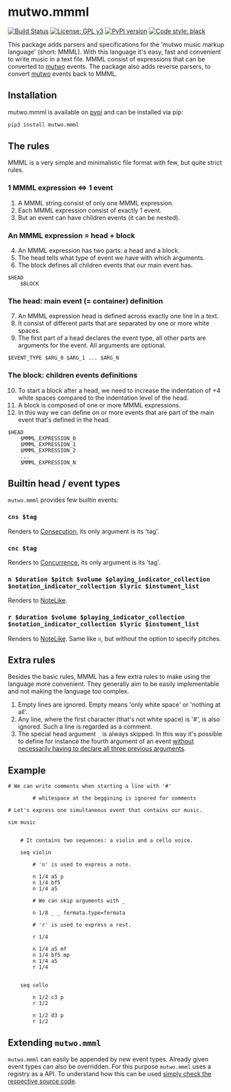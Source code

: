 # mutwo.mmml

[![Build Status](https://circleci.com/gh/mutwo-org/mutwo.mmml.svg?style=shield)](https://circleci.com/gh/mutwo-org/mutwo.mmml)
[![License: GPL v3](https://img.shields.io/badge/License-GPLv3-blue.svg)](https://www.gnu.org/licenses/gpl-3.0)
[![PyPI version](https://badge.fury.io/py/mutwo.mmml.svg)](https://badge.fury.io/py/mutwo.mmml)
[![Code style: black](https://img.shields.io/badge/code%20style-black-000000.svg)](https://github.com/psf/black)

This package adds parsers and specifications for the 'mutwo music markup language' (short: MMML).
With this language it's easy, fast and convenient to write music in a text file.
MMML consist of expressions that can be converted to [mutwo](https://mutwo-org.github.io) events.
The package also adds reverse parsers, to convert [mutwo](https://mutwo-org.github.io) events back to MMML.

## Installation

mutwo.mmml is available on [pypi](https://pypi.org/project/mutwo.mmml/) and can be installed via pip:

```sh
pip3 install mutwo.mmml
```

## The rules

MMML is a very simple and minimalistic file format with few, but quite strict rules.

### 1 MMML expression <=> 1 event

1. A MMML string consist of only one MMML expression.
2. Each MMML expression consist of exactly 1 event.
3. But an event can have children events (it can be nested).

### An MMML expression = head + block

4. An MMML expression has two parts: a head and a block.
5. The head tells what type of event we have with which arguments.
6. The block defines all children events that our main event has.

```
$HEAD
    $BLOCK
```

### The head: main event (= container) definition

7. An MMML expression head is defined across exactly one line in a text.
8. It consist of different parts that are separated by one or more white spaces.
9. The first part of a head declares the event type, all other parts are arguments for the event. All arguments are optional.

```
$EVENT_TYPE $ARG_0 $ARG_1 ... $ARG_N
```

### The block: children events definitions

10. To start a block after a head, we need to increase the indentation of +4 white spaces compared to the indentation level of the head.
11. A block is composed of one or more MMML expressions.
12. In this way we can define on or more events that are part of the main event that's defined in the head.


```
$HEAD
    $MMML_EXPRESSION_0
    $MMML_EXPRESSION_1
    $MMML_EXPRESSION_2
    ...
    $MMML_EXPRESSION_N
```

## Builtin head / event types

`mutwo.mmml` provides few builtin events:

### `cns $tag`

Renders to [Consecution](https://mutwo-org.github.io/api/mutwo.core_events.html#mutwo.core_events.Consecution), its only argument is its 'tag'.

### `cnc $tag`

Renders to [Concurrence](https://mutwo-org.github.io/api/mutwo.core_events.html#mutwo.core_events.Concurrence), its only argument is its 'tag'.

### `n $duration $pitch $volume $playing_indicator_collection $notation_indicator_collection $lyric $instument_list`

Renders to [NoteLike](https://mutwo-org.github.io/api/mutwo.music_events.html#mutwo.music_events.NoteLike).

### `r $duration $volume $playing_indicator_collection $notation_indicator_collection $lyric $instument_list`

Renders to [NoteLike](https://mutwo-org.github.io/api/mutwo.music_events.html#mutwo.music_events.NoteLike).
Same like `n`, but without the option to specify pitches.

## Extra rules

Besides the basic rules, MMML has a few extra rules to make using the language more convenient.
They generally aim to be easily implementable and not making the language too complex.

1. Empty lines are ignored. Empty means 'only white space' or 'nothing at all'.
2. Any line, where the first character (that's not white space) is '#', is also ignored. Such a line is regarded as a comment.
3. The special head argument `_` is always skipped. In this way it's possible to define for instance the fourth argument of an event [without necessarily having to declare all three previous arguments](https://github.com/mutwo-org/mutwo.mmml/commit/134ceda96986395887958946aaf4f1d253ade75a).

## Example


```
# We can write comments when starting a line with '#'

        # whitespace at the beggining is ignored for comments

# Let's express one simultaneous event that contains our music.

sim music


    # It contains two sequences: a violin and a cello voice.

    seq violin

        # 'n' is used to express a note.

        n 1/4 a5 p
        n 1/4 bf5
        n 1/4 a5

        # We can skip arguments with _

        n 1/8 _ _ fermata.type=fermata

        # 'r' is used to express a rest.

        r 1/4

        n 1/4 a5 mf
        n 1/4 bf5 mp
        n 1/4 a5
        r 1/4


    seq cello

        n 1/2 c3 p
        r 1/2

        n 1/2 d3 p
        r 1/2
```


## Extending `mutwo.mmml`

`mutwo.mmml` can easily be appended by new event types.
Already given event types can also be overridden.
For this purpose `mutwo.mmml` uses a registry as a API.
To understand how this can be used [simply check the respective source code](https://github.com/mutwo-org/mutwo.mmml/blob/main/mutwo/mmml_converters/codes.py).
